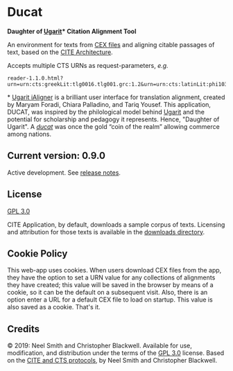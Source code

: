 # Ducat

**Daughter of [Ugarit](http://ugarit.ialigner.com)\* Citation Alignment Tool**

An environment for texts from [CEX files](https://cite-architecture.github.io/citedx/CEX-spec-3.0.1/) and aligning citable passages of text, based on the [CITE Architecture](http://cite-architecture.org).

Accepts multiple CTS URNs as request-parameters, *e.g.* 

~~~
reader-1.1.0.html?urn=urn:cts:greekLit:tlg0016.tlg001.grc:1.2&urn=urn:cts:latinLit:phi1038.phi001.omar:1.pr.1
~~~

\* [Ugarit iAligner](http://ugarit.ialigner.com) is a brilliant user interface for translation alignment, created by Maryam Foradi, Chiara Palladino, and Tariq Yousef. This application, DUCAT, was inspired by the philological model behind [Ugarit](http://ugarit.ialigner.com) and the potential for scholarship and pedagogy it represents. Hence, "Daughter of Ugarit". A [*ducat*](https://en.wikipedia.org/wiki/Ducat) was once the gold “coin of the realm” allowing commerce among nations.

## Current version: 0.9.0

Active development. See [release notes](releases.md).

## License

[GPL 3.0](https://opensource.org/licenses/gpl-3.0.html)

CITE Application, by default, downloads a sample corpus of texts. Licensing and 
attribution for those texts is available in the [downloads directory](downloads).

## Cookie Policy

This web-app uses cookies. When users download CEX files from the app, they have the option to set a URN value for any collections of alignments they have created; this value will be saved in the browser by means of a cookie, so it can be the default on a subsequent visit. Also, there is an option enter a URL for a default CEX file to load on startup. This value is also saved as a cookie. That's it.

## Credits

© 2019: Neel Smith and Christopher Blackwell. Available for use, modification, and distribution under the terms of the [GPL 3.0](https://opensource.org/licenses/gpl-3.0.html) license. Based on the [CITE and CTS protocols](http://cite-architecture.github.io), by Neel Smith and Christopher Blackwell.
